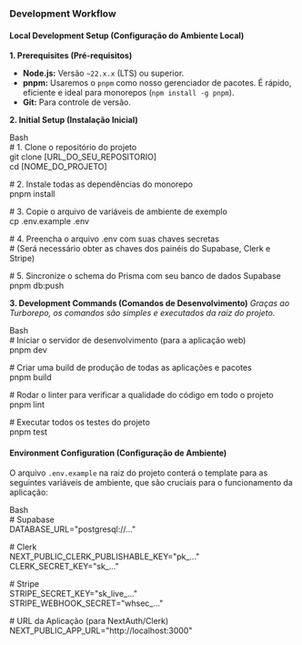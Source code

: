 ### **Development Workflow**

#### **Local Development Setup (Configuração do Ambiente Local)**

**1\. Prerequisites (Pré-requisitos)**

* **Node.js:** Versão `~22.x.x` (LTS) ou superior.  
* **pnpm:** Usaremos o `pnpm` como nosso gerenciador de pacotes. É rápido, eficiente e ideal para monorepos (`npm install -g pnpm`).  
* **Git:** Para controle de versão.

**2\. Initial Setup (Instalação Inicial)**

Bash  
\# 1\. Clone o repositório do projeto  
git clone \[URL\_DO\_SEU\_REPOSITORIO\]  
cd \[NOME\_DO\_PROJETO\]

\# 2\. Instale todas as dependências do monorepo  
pnpm install

\# 3\. Copie o arquivo de variáveis de ambiente de exemplo  
cp .env.example .env

\# 4\. Preencha o arquivo .env com suas chaves secretas  
\# (Será necessário obter as chaves dos painéis do Supabase, Clerk e Stripe)

\# 5\. Sincronize o schema do Prisma com seu banco de dados Supabase  
pnpm db:push 

**3\. Development Commands (Comandos de Desenvolvimento)** *Graças ao Turborepo, os comandos são simples e executados da raiz do projeto.*

Bash  
\# Iniciar o servidor de desenvolvimento (para a aplicação web)  
pnpm dev

\# Criar uma build de produção de todas as aplicações e pacotes  
pnpm build

\# Rodar o linter para verificar a qualidade do código em todo o projeto  
pnpm lint

\# Executar todos os testes do projeto  
pnpm test

#### **Environment Configuration (Configuração de Ambiente)**

O arquivo `.env.example` na raiz do projeto conterá o template para as seguintes variáveis de ambiente, que são cruciais para o funcionamento da aplicação:

Bash  
\# Supabase  
DATABASE\_URL="postgresql://..."

\# Clerk  
NEXT\_PUBLIC\_CLERK\_PUBLISHABLE\_KEY="pk\_..."  
CLERK\_SECRET\_KEY="sk\_..."

\# Stripe  
STRIPE\_SECRET\_KEY="sk\_live\_..."  
STRIPE\_WEBHOOK\_SECRET="whsec\_..."

\# URL da Aplicação (para NextAuth/Clerk)  
NEXT\_PUBLIC\_APP\_URL="http://localhost:3000"  
